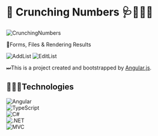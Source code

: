 # 🔢 Crunching Numbers 🩺👨🏻‍⚕️

![CrunchingNumbers](./src/assets/Crunching_Numbers_🩺.png)


📒Forms, Files & Rendering Results

![AddList](https://cdn.discordapp.com/attachments/938570207859970061/1042549156209762448/klist_add_list.gif)
![EditList](https://cdn.discordapp.com/attachments/938570207859970061/1042549163868565544/klist_edit_list.gif)


⏭This is a project created and bootstrapped by [Angular.js](https://angular.io/).


## 👩🏻‍💻Technologies
![Angular](https://img.shields.io/badge/angular-%2320232a.svg?style=for-the-badge&logo=angular&logoColor=%2361DAFB&labelColor=black)
<br>
![TypeScript](https://img.shields.io/badge/-Typescript-007acc?style=for-the-badge&labelColor=black&logo=typescript&logoColor=007acc)
<br>
![C#](https://img.shields.io/badge/Sharp-2596be.svg?style=for-the-badge&logo=C#&logoColor=white)
<br>
![.NET](https://img.shields.io/badge/.NET-%2320232a.svg?style=for-the-badge&logo=.net&logoColor=03adfc)
<br>
![MVC](https://img.shields.io/badge/MVC-%23F34F96.svg?style=for-the-badge&logo=MVC&logoColor=white)

